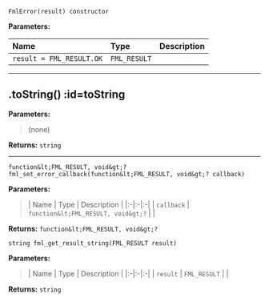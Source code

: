 
`FmlError(result) constructor`

**Parameters:**

| Name | Type | Description |
|:-|:-|:-|
| `result = FML_RESULT.OK` | `FML_RESULT` |  |



---


## .toString() :id=toString

**Parameters:**

> (none)

**Returns:** `string`



---


`function&lt;FML_RESULT, void&gt;? fml_set_error_callback(function&lt;FML_RESULT, void&gt;? callback)`

**Parameters:**

> | Name | Type | Description |
  |:-|:-|:-|
  | `callback` | `function&lt;FML_RESULT, void&gt;?` |  |

**Returns:** `function&lt;FML_RESULT, void&gt;?`



`string fml_get_result_string(FML_RESULT result)`

**Parameters:**

> | Name | Type | Description |
  |:-|:-|:-|
  | `result` | `FML_RESULT` |  |

**Returns:** `string`


